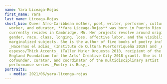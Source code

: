 ```yaml
---
name: Yara Liceaga-Rojas
first_name: Yara
last_name: Liceaga-Rojas
short_bio: Queer Afro-Caribbean mother, poet, writer, performer, cultural
  worker, and educator, **Yara Liceaga-Rojas** was born in Puerto Rico and
  currently resides in Cambridge, MA. Her projects revolve around origin,
  gender, race, class, longing, loss, affective labor, and the visibility of
  marginalized subjects. She is the author of five books of poetry including
  _Hacernos el adiós_ (Instituto de Cultura Puertorriqueña 2019) and _Acentos
  espesos/Thick Accents_ (Taller Mujer Orquesta 2018, recipient of the New
  England Foundation for the Arts' Creative City 2018 grant). She is the
  cofounder, curator, and coordinator of the multidisciplinary artist
  performance series _Poetry is Busy_.
portraits:
  - media: 2021/06/yara-licenga-rojas
---
```

